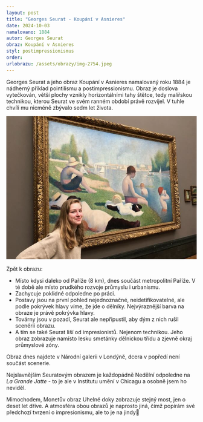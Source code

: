 ```yaml
---
layout: post
title: "Georges Seurat - Koupání v Asnieres"
date: 2024-10-03
namalovano: 1884
autor: Georges Seurat
obraz: Koupání v Asnieres 
styl: postimpressionismus
order: 
urlobrazu: /assets/obrazy/img-2754.jpeg
---
```


Georges Seurat a jeho obraz  Koupání v Asnieres namalovaný roku 1884 je nádherný příklad pointilismu a postimpressionismu. Obraz je doslova vytečkován, větší plochy vznikly horizontálními tahy štětce, tedy malířskou technikou, kterou Seurat ve svém ranném období právě rozvíjel. V tuhle chvíli mu nicméně zbývalo sedm let života. 

![Georges Seurat a jeho obraz  Koupání v Asnieres](/assets/obrazy/img-2754.jpeg)

Zpět k obrazu: 

- Místo kdysi daleko od Paříže (8 km), dnes součást metropolitní Paříže. V té době ale místo prudkého rozvoje průmyslu i urbanismu. 
- Zachycuje poklidné odpoledne po práci. 
- Postavy jsou na první pohled nejednoznačné, neidetifikovatelné, ale podle pokrývek hlavy víme, že jde o dělníky. Nejvýraznější barva na obraze je právě pokrývka hlavy. 
- Továrny jsou v pozadí, Seurat ale nepřipustil, aby dým z nich rušil scenérii obrazu. 
- A tím se také Seurat liší od impresionistů. Nejenom technikou. Jeho obraz zobrazuje namísto lesku smetánky dělnickou třídu a zjevně okraj průmyslové zóny. 

Obraz dnes najdete v Národní galerii v Londýně, dcera v popředí není součást scenerie. 

Nejslavnějším Seuratovým obrazem je každopádně Nedělní odpoledne na *La Grande Jatte* - to je ale v Institutu umění v Chicagu a osobně jsem ho neviděl. 

Mimochodem, Monetův obraz Uhelné doky zobrazuje stejný most, jen o deset let dříve. A atmosféra obou obrazů je naprosto jiná, čímž popírám své předchozí tvrzení o impresionismu, ale to je na jindy🙂